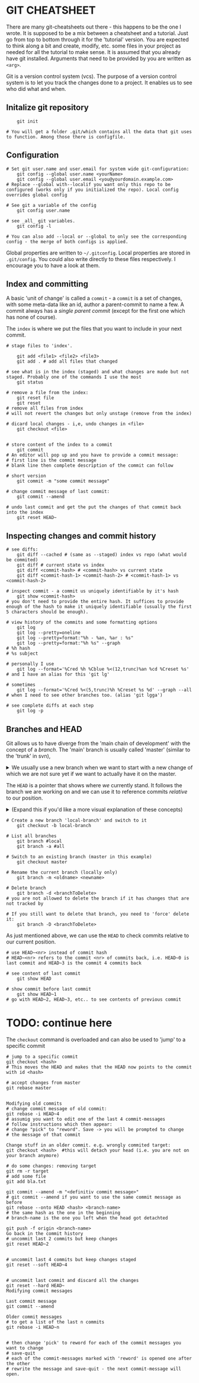 # GIT CHEATSHEET

There are many git-cheatsheets out there - this happens to be the one I wrote. It is supposed to be a mix between a cheatsheet and a tutorial. Just go from top to bottom through it for the 'tutorial' version. You are expected to think along a bit and create, modify, etc. some files in your project as needed for all the tutorial to make sense. It is assumed that you already have git installed. Arguments that need to be provided by you are written as ``<arg>``.


Git is a version control system (vcs). The purpose of a version control system is to let you track the changes done to a project. It enables us to see who did what and when. 

## Initalize git repository
```
    git init

# You will get a folder .git/which contains all the data that git uses to function. Among those there is configfile.
```

## Configuration
```
# Set git user.name and user.email for system wide git-configuration:
    git config --global user.name <yourName>
    git config --global user.email <you@yourdomain.example.com>
# Replace --global with--localif you want only this repo to be configured (works only if you initialized the repo). Local config overrides global config

# See git a variable of the config
    git config user.name

# see _all_ git variables.
    git config -l 

# You can also add --local or --global to only see the corresponding config - the merge of both configs is applied.
```
Global properties are written to ``~/.gitconfig``. Local properties are stored in ``.git/config``. You could also write directly to these files respectively. I encourage you to have a look at them.

## Index and committing

A basic 'unit of change' is called a ``commit`` - a ``commit`` is a set of changes, with some meta-data like an id, author a parent-commit to name a few. A commit  always has a _single parent commit_ (except for the first one which has none of course).

The ``index`` is where we put the files that you want to include in your next commit.
```
# stage files to 'index'.
    
    git add <file1> <file2> <file3>
    git add . # add all files that changed

# see what is in the index (staged) and what changes are made but not staged. Probably one of the commands I use the most
    git status

# remove a file from the index:
    git reset file
    git reset 
# remove all files from index
# will not revert the changes but only unstage (remove from the index)

# dicard local changes - i,e, undo changes in <file>
    git checkout <file>


# store content of the index to a commit
    git commit
# An editor will pop up and you have to provide a commit message:
# first line is the commit message
# blank line then complete description of the commit can follow

# short version
    git commit -m "some commit message"

# change commit message of last commit:
    git commit --amend

# undo last commit and get the put the changes of that commit back into the index
    git reset HEAD~
```

## Inspecting changes and commit history
```
# see diffs:
    git diff --cached # (same as --staged) index vs repo (what would be commited)
    git diff # current state vs index
    git diff <commit-hash> # <commit-hash> vs current state
    git diff <commit-hash-1> <commit-hash-2> # <commit-hash-1> vs <commit-hash-2>

# inspect commit - a commit us uniquely identifiable by it's hash
    git show <commit-hash>
# you don't need to provide the entire hash. It suffices to provide enough of the hash to make it uniquely identifiable (usually the first 5 characters should be enough).

# view history of the commits and some formatting options
    git log
    git log --pretty=oneline
    git log --pretty=format:"%h - %an, %ar : %s"
    git log --pretty=format:"%h %s" --graph
# %h hash
# %s subject

# personally I use
    git log --format='%Cred %h %Cblue %<(12,trunc)%an %cd %Creset %s'
# and I have an alias for this 'git lg'

# sometimes
    git log --format='%Cred %<(5,trunc)%h %Creset %s %d' --graph --all
# when I need to see other branches too. (alias 'git lgga')

# see complete diffs at each step 
    git log -p
```

## Branches and HEAD
Git allows us to have diverge from the 'main chain of development' with the concept of a _branch_. The 'main' branch is usually called 'master' (similar to the 'trunk' in svn),
<details>
<summary>We usually use a new branch when we want to start with a new change of which we are not sure yet if we want to actually have it on the master. 
</summary>
There are different 'philosophies' on how branches should be managed and is a whole topic on its own - won't be discussed here (google for something like 'git workflows' to read more about this).
</details>

The ``HEAD`` is a pointer that shows where _we_ currently stand. It follows the branch we are working on and we can use it to reference commits _relative_ to our position.

<details>
<summary>
(Expand this if you'd like a more visual explanation of these concepts)
</summary>
I suggest that apart from 'a commit-chain diverging from the master', you think of branches as a pointer that references the current chain of development with some additional meta-info (like where this chain of commits diverged from some other branch). While committing on the branch, this reference will 'move along'.


A picture is worth a thousand words:

\* are commits

```
* a699e57 (HEAD -> master)
* 525a8fc
* c23a735
| * c433b6f (anotherbranch)
| * 1815b86
| * 3252365
| * 15ddd47
|/
* 23f6704
* 5149ed4
* 01de1c2
* b7293c4
```
(was produced with: ``git log --format='%h %<(5,trunc) %Creset %d' --graph --all``)
Observe the following things in the graph above:
- The commit history goes from bottom to top
- The branch ``anotherbranch`` diverged from the master after commit ``23f6704``
- The first commit on ``anotherbranch`` after diverging from the master is ``15ddd47``
- The branch ``anotherbranch`` currently is at ``c433b6f``
- The ``HEAD`` currently follows the ``master`` branch.
- The first commit on ``master`` after diverging from the master is ``c23a735``
- The branch ``master`` currently is at ``a699e57``

</details>

```
# Create a new branch 'local-branch' and switch to it
    git checkout -b local-branch

# List all branches
    git branch #local
    git branch -a #all

# Switch to an existing branch (master in this example)
    git checkout master

# Rename the current branch (locally only)
    git branch -m <oldname> <newname>
 
# Delete branch
    git branch -d <branchToDelete>
# you are not allowed to delete the branch if it has changes that are not tracked by

# If you still want to delete that branch, you need to 'force' delete it:
    git branch -D <branchToDelete> 
```
As just mentioned above, we can use the ``HEAD`` to check commits relative to our current position.
```
# use HEAD~<nr> instead of commit hash
# HEAD~<nr> refers to the commit <nr> of commits back, i.e. HEAD~0 is last commit and HEAD~3 is the commit 4 commits back

# see content of last commit
    git show HEAD

# show commit before last commit
    git show HEAD~1
# go with HEAD~2, HEAD~3, etc.. to see contents of previous commit
```

# TODO: continue here

The ``checkout`` command is overloaded and can also be used to 'jump' to a specific commit
```
# jump to a specific commit
git checkout <hash>
# This moves the HEAD and makes that the HEAD now points to the commit with id <hash>

```

```
# accept changes from master
git rebase master


Modifying old commits
# change commit message of old commit:
git rebase -i HEAD~4
# assumig you want to edit one of the last 4 commit-messages
# follow instructions which then appear:
# change "pick" to "reword". Save -> you will be prompted to change
# the message of that commit

Change stuff in an older commit. e.g. wrongly commited target:
git checkout <hash>  #this will detach your head (i.e. you are not on your branch anymore)
  
# do some changes: removing target
git rm -r target
# add some file
git add bla.txt
  
git commit --amend -m "<definitiv commit message>"
# git commit --amend if you want to use the same commit message as before
git rebase --onto HEAD <hash> <branch-name>
# the same hash as the one in the beginning
# branch-name is the one you left when the head got detachted
  
git push -f origin <branch-name>
Go back in the commit history
# uncommit last 2 commits but keep changes
git reset HEAD~2
 
 
# uncommit last 4 commits but keep changes staged
git reset --soft HEAD~4
 
 
# uncommit last commit and discard all the changes
git reset --hard HEAD~
Modifying commit messages

Last commit message
git commit --amend

Older commit messages
# to get a list of the last n commits
git rebase -i HEAD~n
 
 
# then change 'pick' to reword for each of the commit messages you want to change
# save-quit
# each of the commit-messages marked with 'reword' is opened one after the other
# rewrite the message and save-quit - the next commit-message will open.
```